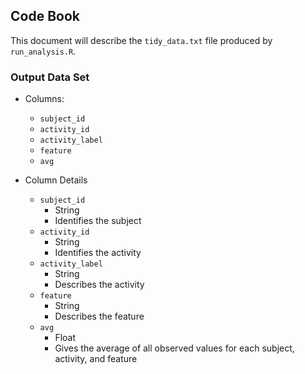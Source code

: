 ## Code Book

This document will describe the `tidy_data.txt` file produced by `run_analysis.R`.

### Output Data Set

* Columns:
  * `subject_id`
  * `activity_id`
  * `activity_label`
  * `feature`
  * `avg`

* Column Details
  * `subject_id`
	  * String
	  * Identifies the subject
  * `activity_id`
	  * String
	  * Identifies the activity
  * `activity_label`
	  * String
	  * Describes the activity
  * `feature`
	  * String
	  * Describes the feature
  * `avg`
	  * Float
	  * Gives the average of all observed values for each subject, activity, and feature
 